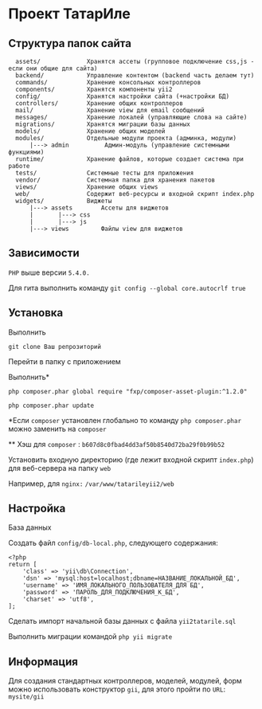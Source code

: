 Проект ТатарИле
============================

Структура папок сайта
-------------------

      assets/             Хранятся ассеты (групповое подключение css,js - если они общие для сайта)
      backend/            Управление контентом (backend часть делаем тут)
      commands/           Хранение консольных контроллеров
      components/         Хранятся компоненты yii2
      config/             Хранятся настройки сайта (+настройки БД)
      controllers/        Хранение общих контроллеров 
      mail/               Хранение view для email сообщений 
	  messages/           Хранение локалей (управляющие слова на сайте)
	  migrations/         Хранятся миграции базы данных 
      models/             Хранение общих моделей
	  modules/            Отдельные модули проекта (админка, модули)
	      |---> admin          Админ-модуль (управление системными функциями)
      runtime/            Хранение файлов, которые создает система при работе
      tests/              Системные тесты для приложения
      vendor/             Системная папка для хранения пакетов
      views/              Хранение общих views
      web/                Содержит веб-ресурсы и входной скрипт index.php
      widgets/            Виджеты
          |---> assets        Ассеты для виджетов
          |       |---> css
          |       |---> js
          |---> views         Файлы view для виджетов



Зависимости
------------

```PHP``` выше версии ```5.4.0.```

Для гита выполнить команду ```git config --global core.autocrlf true```


Установка
------------

Выполнить

```git clone Ваш репрозиторий```

Перейти в папку с приложением

Выполнить*

```php composer.phar global require "fxp/composer-asset-plugin:^1.2.0"```

```php composer.phar update```

*Если ```composer``` установлен глобально то команду ```php composer.phar``` можно заменить на ```composer```

** Хэш для ```composer``` : ```b607d8c0fbad4dd3af50b8540d72ba29f0b99b52 ```


Установить входную директорию (где лежит входной скрипт ```index.php```) для веб-сервера на папку ```web```

Например, для ```nginx:``` ```/var/www/tatarileyii2/web```


Настройка
-------------

База данных

Создать файл ```config/db-local.php```, следующего содержания:
```
<?php
return [
    'class' => 'yii\db\Connection',
    'dsn' => 'mysql:host=localhost;dbname=НАЗВАНИЕ_ЛОКАЛЬНОЙ_БД',
    'username' => 'ИМЯ_ЛОКАЛЬНОГО_ПОЛЬЗОВАТЕЛЯ_ДЛЯ БД',
    'password' => 'ПАРОЛЬ_ДЛЯ_ПОДКЛЮЧЕНИЯ_К_БД',
    'charset' => 'utf8',
];
```
Сделать импорт начальной базы данных с файла ```yii2tatarile.sql```

Выполнить миграции командой ```php yii migrate```


Информация
--------

Для создания стандартных контроллеров, моделей, модулей, форм можно использовать конструктор ```gii```, для этого пройти по ```URL```: ```mysite/gii```